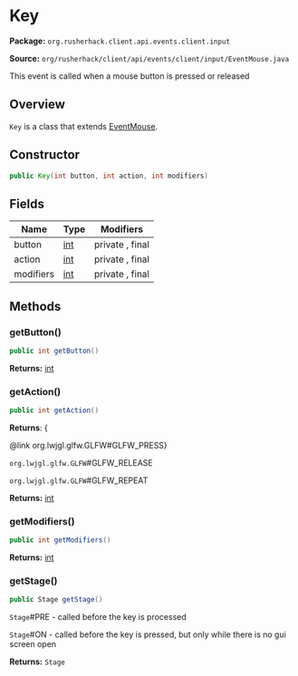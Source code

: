 # Key

**Package:** `org.rusherhack.client.api.events.client.input`

**Source:** `org/rusherhack/client/api/events/client/input/EventMouse.java`

This event is called when a mouse button is pressed or released

## Overview

`Key` is a class that extends [EventMouse](/client/api/events/client/input/EventMouse.md).

## Constructor

```java
public Key(int button, int action, int modifiers)
```

## Fields

| Name | Type | Modifiers |
|------|------|----------|
| button | [int](https://docs.oracle.com/en/java/javase/21/docs/api/java.base/java/lang/Integer.html) | private , final |
| action | [int](https://docs.oracle.com/en/java/javase/21/docs/api/java.base/java/lang/Integer.html) | private , final |
| modifiers | [int](https://docs.oracle.com/en/java/javase/21/docs/api/java.base/java/lang/Integer.html) | private , final |


## Methods

### getButton()

```java
public int getButton()
```

**Returns:** [int](https://docs.oracle.com/en/java/javase/21/docs/api/java.base/java/lang/Integer.html)

### getAction()

```java
public int getAction()
```

**Returns**: {

@link org.lwjgl.glfw.GLFW#GLFW_PRESS}



`org.lwjgl.glfw.GLFW`#GLFW_RELEASE



`org.lwjgl.glfw.GLFW`#GLFW_REPEAT

**Returns:** [int](https://docs.oracle.com/en/java/javase/21/docs/api/java.base/java/lang/Integer.html)

### getModifiers()

```java
public int getModifiers()
```

**Returns:** [int](https://docs.oracle.com/en/java/javase/21/docs/api/java.base/java/lang/Integer.html)

### getStage()

```java
public Stage getStage()
```

`Stage`#PRE - called before the key is processed



`Stage`#ON - called before the key is pressed, but only while there is no gui screen open

**Returns:** `Stage`

